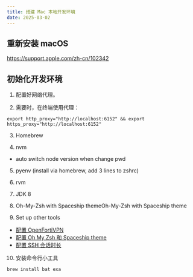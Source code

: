 ```yaml
---
title: 搭建 Mac 本地开发环境
date: 2025-03-02
---
```


## 重新安装 macOS

https://support.apple.com/zh-cn/102342

## 初始化开发环境

1. 配置好网络代理。

2. 需要时，在终端使用代理：
  ```
  export http_proxy="http://localhost:6152" && export https_proxy="http://localhost:6152"
  ```

3. Homebrew

4. nvm
  - auto switch node version when change pwd

5. pyenv  (install via homebrew, add 3 lines to zshrc)

6. rvm

7. JDK 8

8. Oh-My-Zsh with Spaceship themeOh-My-Zsh with Spaceship theme

9. Set up other tools
  - [配置 OpenFortiVPN](./set-up-openfortivpn.md)
  - [配置 Oh My Zsh 和 Spaceship theme](./set-up-oh-my-zsh-and-spaceship-theme.md)
  - [配置 SSH 会话时长](./keep-alive-for-ssh-sessions.md)

10. 安装命令行小工具
  ```
  brew install bat exa
  ```

